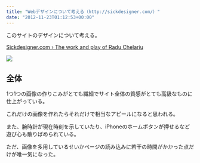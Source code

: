 ```yaml
---
title: "Webデザインについて考える（http://sickdesigner.com/）"
date: "2012-11-23T01:12:53+00:00"
---
```


このサイトのデザインについて考える。

[Sickdesigner.com › The work and play of Radu Chelariu](http://sickdesigner.com/)

![](/images/2012/11/Sickdesigner.com_.png)

## 全体

1つ1つの画像の作りこみがとても繊細でサイト全体の質感がとても高級なものに仕上がっている。

これだけの画像を作れたらそれだけで相当なアピールになると思われる。

また、腕時計が現在時刻を示していたり、iPhoneのホームボタンが押せるなど遊び心も散りばめられている。

ただ、画像を多用しているせいかページの読み込みに若干の時間がかかった点だけが唯一気になった。
